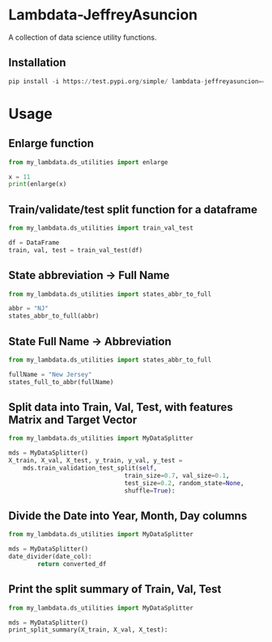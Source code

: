 # Lambdata-JeffreyAsuncion
A collection of data science utility functions.

## Installation

```py
pip install -i https://test.pypi.org/simple/ lambdata-jeffreyasuncion==0.0.14
```

# Usage

## Enlarge function
```py
from my_lambdata.ds_utilities import enlarge

x = 11
print(enlarge(x)
```

## Train/validate/test split function for a dataframe
```py
from my_lambdata.ds_utilities import train_val_test

df = DataFrame
train, val, test = train_val_test(df)
```

## State abbreviation -> Full Name
```py
from my_lambdata.ds_utilities import states_abbr_to_full

abbr = "NJ"
states_abbr_to_full(abbr)
```

## State Full Name  -> Abbreviation
```py
from my_lambdata.ds_utilities import states_abbr_to_full

fullName = "New Jersey"
states_full_to_abbr(fullName)
```

## Split data into Train, Val, Test, with features Matrix and Target Vector
```py
from my_lambdata.ds_utilities import MyDataSplitter

mds = MyDataSplitter()
X_train, X_val, X_test, y_train, y_val, y_test = 
    mds.train_validation_test_split(self,
                                train_size=0.7, val_size=0.1,
                                test_size=0.2, random_state=None,
                                shuffle=True):
```

## Divide the Date into Year, Month, Day columns
```py
from my_lambdata.ds_utilities import MyDataSplitter

mds = MyDataSplitter()
date_divider(date_col):
        return converted_df
```

## Print the split summary of Train, Val, Test
```py
from my_lambdata.ds_utilities import MyDataSplitter

mds = MyDataSplitter()
print_split_summary(X_train, X_val, X_test):
```